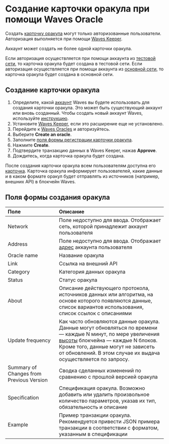 # Создание карточки оракула при помощи Waves Oracle

Создать [карточку оракула](/waves-oracles/oracle-card.md) могут только авторизованные пользователи. Авторизация выполняется при помощи [Waves Keeper](/waves-keeper/about-waves-keeper.md).

Аккаунт может создать не более одной карточки оракула.

Если авторизация осуществляется при помощи аккаунта из [тестовой сети](/blockchain/blockchain-network/test-network.md), то карточка оракула будет создана в тестовой сети. Если авторизация осуществляется при помощи аккаунта из [основной сети](/blockchain/blockchain-network/main-network.md), то карточка оракула будет создана в основной сети.

## Создание карточки оракула

1. Определите, какой [аккаунт](/blockchain/account.md) Waves вы будете использовать для создания карточки оракула. Это может быть существующий аккаунт или вновь созданный. Чтобы создать новый аккаунт Waves, используйте [инструкцию](/waves-client/account-management/creating-an-account.md).
2. Установите [Waves Keeper](/waves-keeper/about-waves-keeper.md), если это расширение еще не установлено.
3. Перейдите к [Waves Oracles](https://oracles.wavesexplorer.com/) и авторизуйтесь.
4. Выберите **Create an oracle**.
5. Заполните [поля формы регистрации карточки оракула](/waves-oracles/create-an-oracle-card-with-waves-oracle.md#fields).
6. Нажмите **Create**.
7. Подтвердите транзакцию данных в Waves Keeper, нажав **Approve**.
8. Дождитесь, когда карточка оракула будет создана.

После создания карточки оракула всем пользователям доступна его [карточка](/waves-oracles/oracle-card.md). Карточка оракула информирует пользователей, какие данные и в каком формате оракул будет отправлять из источников (например, внешних API) в блокчейн Waves.

## Поля формы создания оракула <a id="#fields"></a>

| Поле | Описание |
| :--- | :--- |
| Network | Поле недоступно для ввода. Отображает сеть, которой принадлежит аккаунт пользователя |
| Address | Поле недоступно для ввода. Отображает [адрес](/blockchain/address.md) аккаунта пользователя |
| Oracle name | Название оракула |
| Link | Ссылка на внешний API |
| Category | Категория данных оракула |
| Status | Статус оракула |
| About | Описание действующего протокола, источников данных или алгоритма, на основе которого появляются данные, список вариантов использования, список ссылок с описаниями |
| Update frequency | Как часто обновляются данные оракула. Данные могут обновляться по времени — каждые N минут, по мере увеличения [высоты](/blockchain/blockchain-height.md) блокчейна — каждые N блоков. Кроме того, данные могут не зависеть от обновлений. В этом случае их выдача осуществляется по запросу. |
| Summary of Changes from Previous Version | Сводка сделанных изменений по сравнению с прошлой версией оракула |
| Specification | Спецификация оракула. Возможно добавить или удалить произвольное количество параметров, указав их тип, обязательность и описание |
| Example | Пример транзакции оракула. Рекомендуется привести JSON примера транзакции в соответствии с форматом, указанным в спецификации |
